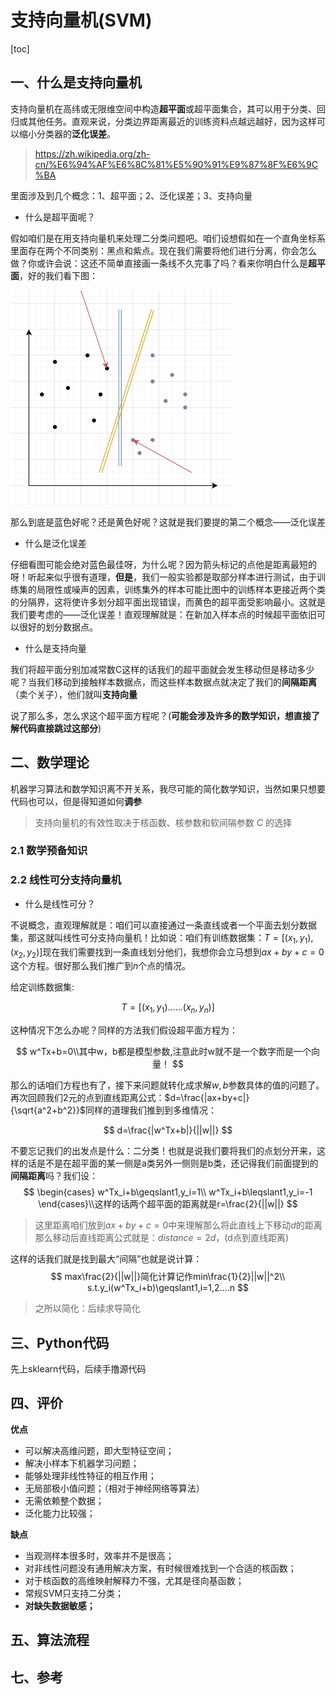 # 支持向量机(SVM)

[toc]

## 一、什么是支持向量机

支持向量机在高纬或无限维空间中构造**超平面**或超平面集合，其可以用于分类、回归或其他任务。直观来说，分类边界距离最近的训练资料点越远越好，因为这样可以缩小分类器的**泛化误差**。

> https://zh.wikipedia.org/zh-cn/%E6%94%AF%E6%8C%81%E5%90%91%E9%87%8F%E6%9C%BA

里面涉及到几个概念：1、超平面；2、泛化误差；3、支持向量

* 什么是超平面呢？

假如咱们是在用支持向量机来处理二分类问题吧。咱们设想假如在一个直角坐标系里面存在两个不同类别：黑点和紫点。现在我们需要将他们进行分离，你会怎么做？你或许会说：这还不简单直接画一条线不久完事了吗？看来你明白什么是**超平面**，好的我们看下图：

![1678697314457](image/支持向量机/1678697314457.png)

那么到底是蓝色好呢？还是黄色好呢？这就是我们要提的第二个概念——泛化误差

* 什么是泛化误差

仔细看图可能会绝对蓝色最佳呀，为什么呢？因为箭头标记的点他是距离最短的呀！听起来似乎很有道理，**但是**，我们一般实验都是取部分样本进行测试，由于训练集的局限性或噪声的因素，训练集外的样本可能比图中的训练样本更接近两个类的分隔界，这将使许多划分超平面出现错误，而黄色的超平面受影响最小。这就是我们要考虑的——泛化误差！直观理解就是：在新加入样本点的时候超平面依旧可以很好的划分数据点。

* 什么是支持向量

我们将超平面分别加减常数C这样的话我们的超平面就会发生移动但是移动多少呢？当我们移动到接触样本数据点，而这些样本数据点就决定了我们的**间隔距离**（卖个关子），他们就叫**支持向量**

说了那么多，怎么求这个超平面方程呢？(**可能会涉及许多的数学知识，想直接了解代码直接跳过这部分**)

## 二、数学理论

机器学习算法和数学知识离不开关系，我尽可能的简化数学知识，当然如果只想要代码也可以，但是得知道如何**调参**

> 支持向量机的有效性取决于核函数、核参数和软间隔参数 *C* 的选择

### 2.1 数学预备知识

### 2.2 线性可分支持向量机

* 什么是线性可分？

不说概念，直观理解就是：咱们可以直接通过一条直线或者一个平面去划分数据集，那这就叫线性可分支持向量机！比如说：咱们有训练数据集：$T=[(x_1,y_1),(x_2,y_2)]$现在我们需要找到一条直线划分他们，我想你会立马想到$ax+by+c=0$这个方程。很好那么我们推广到$n$个点的情况。

给定训练数据集:

$$
T=[(x_1,y_1)......(x_n,y_n)]
$$

这种情况下怎么办呢？同样的方法我们假设超平面方程为：

$$
w^Tx+b=0\\其中w，b都是模型参数,注意此时w就不是一个数字而是一个向量！
$$

那么的话咱们方程也有了，接下来问题就转化成求解$w,b$参数具体的值的问题了。再次回顾我们2元的点到直线距离公式：$d=\frac{|ax+by+c|}{\sqrt{a^2+b^2}}$同样的道理我们推到到多维情况：

$$
d=\frac{|w^Tx+b|}{||w||}
$$

不要忘记我们的出发点是什么：二分类！也就是说我们要将我们的点划分开来，这样的话是不是在超平面的某一侧是a类另外一侧则是b类，还记得我们前面提到的**间隔距离**吗？我们设：
$$
\begin{cases}
    w^Tx_i+b\geqslant1,y_i=1\\
    w^Tx_i+b\leqslant1,y_i=-1
\end{cases}\\这样的话两个超平面的距离就是r=\frac{2}{||w||}
$$
>这里距离咱们放到$ax+by+c=0$中来理解那么将此直线上下移动$d$的距离那么移动后直线距离公式就是：$distance=2d$，(d点到直线距离)

这样的话我们就是找到最大“间隔”也就是说计算：
$$
max\frac{2}{||w||}简化计算记作min\frac{1}{2}||w||^2\\
s.t.y_i(w^Tx_i+b)\geqslant1,i=1,2....n
$$
>之所以简化：后续求导简化
## 三、Python代码

先上sklearn代码，后续手撸源代码

## 四、评价

**优点**

* 可以解决高维问题，即大型特征空间；
* 解决小样本下机器学习问题；
* 能够处理非线性特征的相互作用；
* 无局部极小值问题；（相对于神经网络等算法）
* 无需依赖整个数据；
* 泛化能力比较强；

**缺点**

* 当观测样本很多时，效率并不是很高；
* 对非线性问题没有通用解决方案，有时候很难找到一个合适的核函数；
* 对于核函数的高维映射解释力不强，尤其是径向基函数；
* 常规SVM只支持二分类；
* **对缺失数据敏感；**

## 五、算法流程

## 七、参考
